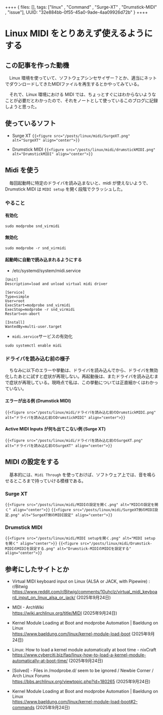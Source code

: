 ++++
{
    files: [],
    tags: ["linux" , "Command" , "Surge-XT" , "Drumstick-MIDI" , "issue"],
    UUID: "32e884bb-0f55-45a0-9ade-4aa09926d72b"
}
++++

# Linux MIDI をとりあえず使えるようにする
## この記事を作った動機
　Linux 環境を使っていて、ソフトウェアシンセサイザー？とか、適当にネットでダウンロードしてきたMIDIファイルを再生するとかやってみている。  

　それで、Linux 環境における MIDI では、ちょっとすぐにはわからないようなことが必要だとわかったので、それをノートとして使っているこのブログに記録しようと思った。

## 使っているソフト
- Surge XT
`{{<figure src="/posts/linux/midi/SurgeXT.png" alt="SurgeXT" align="center">}}`

- Drumstick MIDI
`{{<figure src="/posts/linux/midi/drumstickMIDI.png" alt="DrumstickMIDI" align="center">}}`

## Midi を使う
　毎回起動時に特定のドライバを読み込まないと、midi が使えないようで、Drumstick MIDI は `MIDI setup` を開く段階でクラッシュした。
### やること
#### 有効化
```
sudo modprobe snd_virmidi
```
#### 無効化
```
sudo modprobe -r snd_virmidi
```
#### 起動時に自動で読み込まれるようにする
- /etc/systemd/system/midi.service
```
[Unit]
Description=load and unload virtual midi driver

[Service]
Type=simple
User=root
ExecStart=modprobe snd_virmidi
ExecStop=modprobe -r snd_virmidi
Restart=on-abort

[Install]
WantedBy=multi-user.target
```
- `midi.service`サービスの有効化
```
sudo systemctl enable midi
```

### ドライバを読み込む前の様子
　ちなみに以下のエラーや挙動は、ドライバを読み込んでから、ドライバを無効化したあとに試すと症状が再現しない。再起動後は、またドライバを読み込むまで症状が再現している。現時点で私は、この挙動については正直細かくはわかっていない。
#### エラーが出る例 (Drumstick MIDI)
`{{<figure src="/posts/linux/midi/ドライバを読み込む前のDrumstickMIDI.png" alt="ドライバを読み込む前のDrumstickMIDI" align="center">}}`
#### Active MIDI Inputs が何も出てこない例 (Surge XT)
`{{<figure src="/posts/linux/midi/ドライバを読み込む前のSurgeXT.png" alt="ドライバを読み込む前のSurgeXT" align="center">}}`

## MIDI の設定をする
　基本的には、`Midi Through` を使っておけば、ソフトウェア上では、音を鳴らせるところまで持っていける模様である。

### Surge XT
`{{<figure src="/posts/linux/midi/MIDIの設定を開く.png" alt="MIDIの設定を開く" align="center">}}`
`{{<figure src="/posts/linux/midi/SurgeXT側のMIDI設定.png" alt="SurgeXT側のMIDI設定" align="center">}}`

### Drumstick MIDI
`{{<figure src="/posts/linux/midi/MIDI setupを開く.png" alt="MIDI setupを開く" align="center">}}`
`{{<figure src="/posts/linux/midi/Drumstick-MIDIのMIDIを設定する.png" alt="Drumstick-MIDIのMIDIを設定する" align="center">}}`


## 参考にしたサイトとか
- Virtual MIDI keyboard input on Linux (ALSA or JACK, with Pipewire) : r/Bitwig   
https://www.reddit.com/r/Bitwig/comments/10uhclz/virtual_midi_keyboard_input_on_linux_alsa_or_jack/ (2025年9月24日) 
- MIDI - ArchWiki   
https://wiki.archlinux.org/title/MIDI (2025年9月24日) 

- Kernel Module Loading at Boot and modprobe Automation | Baeldung on Linux   
https://www.baeldung.com/linux/kernel-module-load-boot (2025年9月24日) 
- Linux: How to load a kernel module automatically at boot time - nixCraft   
https://www.cyberciti.biz/faq/linux-how-to-load-a-kernel-module-automatically-at-boot-time/ (2025年9月24日) 
- [Solved] - Files in /modprobe.d/ seem to be ignored / Newbie Corner / Arch Linux Forums   
https://bbs.archlinux.org/viewtopic.php?id=180265 (2025年9月24日) 
- Kernel Module Loading at Boot and modprobe Automation | Baeldung on Linux   
https://www.baeldung.com/linux/kernel-module-load-boot#2-commands (2025年9月24日) 